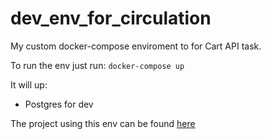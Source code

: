 # dev_env_for_circulation

My custom docker-compose enviroment to for Cart API task.

To run the env just run: `docker-compose up`

It will up:
* Postgres for dev

The project using this env can be found [here](https://github.com/arielmorelli/dpla_exchange_carts)

